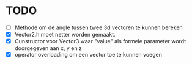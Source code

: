 # TODO
 - [ ] Methode om de angle tussen twee 3d vectoren te kunnen bereken
 - [x] Vector2.h moet netter worden gemaakt.
 - [x] Cunstructor voor Vector3 waar "value" als formele parameter wordt doorgegeven aan x, y en z
 - [x] operator overloading om een vector toe te kunnen voegen